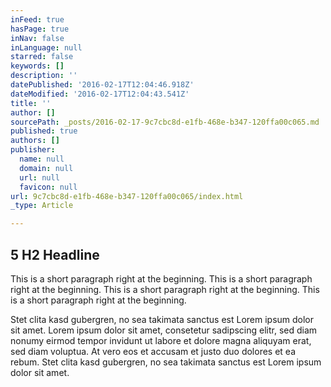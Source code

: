 ```yaml
---
inFeed: true
hasPage: true
inNav: false
inLanguage: null
starred: false
keywords: []
description: ''
datePublished: '2016-02-17T12:04:46.918Z'
dateModified: '2016-02-17T12:04:43.541Z'
title: ''
author: []
sourcePath: _posts/2016-02-17-9c7cbc8d-e1fb-468e-b347-120ffa00c065.md
published: true
authors: []
publisher:
  name: null
  domain: null
  url: null
  favicon: null
url: 9c7cbc8d-e1fb-468e-b347-120ffa00c065/index.html
_type: Article

---
```

## 5 H2 Headline

This is a short paragraph right at the beginning. This is a short paragraph right at the beginning. This is a short paragraph right at the beginning. This is a short paragraph right at the beginning. 

Stet clita kasd gubergren, no sea takimata sanctus est Lorem ipsum dolor sit amet. Lorem ipsum dolor sit amet, consetetur sadipscing elitr, sed diam nonumy eirmod tempor invidunt ut labore et dolore magna aliquyam erat, sed diam voluptua. At vero eos et accusam et justo duo dolores et ea rebum. Stet clita kasd gubergren, no sea takimata sanctus est Lorem ipsum dolor sit amet.